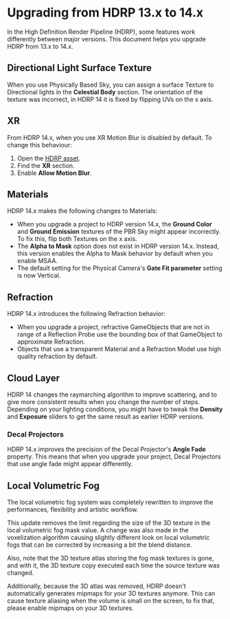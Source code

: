 # Upgrading from HDRP 13.x to 14.x

In the High Definition Render Pipeline (HDRP), some features work differently between major versions. This document helps you upgrade HDRP from 13.x to 14.x.

## Directional Light Surface Texture

When you use Physically Based Sky, you can assign a surface Texture to Directional lights in the **Celestial Body** section. The orientation of the texture was incorrect, in HDRP 14 it is fixed by flipping UVs on the x axis.

## XR

From HDRP 14.x, when you use XR Motion Blur is disabled by default. To change this behaviour:

1. Open the [HDRP asset](HDRP-Asset.md).
2. Find the **XR** section.
3. Enable **Allow Motion Blur**.

## Materials

HDRP 14.x makes the following changes to Materials:

- When you upgrade a project to HDRP version 14.x, the **Ground Color** and **Ground Emission** textures of the PBR Sky might appear incorrectly. To fix this, flip both Textures on the x axis.
- The **Alpha to Mask** option does not exist in HDRP version 14.x. Instead, this version enables the Alpha to Mask behavior by default when you enable MSAA.
- The default setting for the Physical Camera's **Gate Fit parameter** setting is now Vertical.

## Refraction

HDRP 14.x introduces the following Refraction behavior:

- When you upgrade a project, refractive GameObjects that are not in range of a Reflection Probe use the bounding box of that GameObject to approximate Refraction.
- Objects that use a transparent Material and a Refraction Model use high quality refraction by default.

## Cloud Layer

HDRP 14 changes the raymarching algorithm to improve scattering, and to give more consistent results when you change the number of steps. Depending on your lighting conditions, you might have to tweak the **Density** and **Exposure** sliders to get the same result as earlier HDRP versions.

### Decal Projectors

HDRP 14.x improves the precision of the Decal Projector's **Angle Fade** property. This means that when you upgrade your project, Decal Projectors that use angle fade might appear differently.

## Local Volumetric Fog

The local volumetric fog system was completely rewritten to improve the performances, flexibility and artistic workflow.

This update removes the limit regarding the size of the 3D texture in the local volumetric fog mask value. A change was also made in the voxelization algorithm causing slightly different look on local volumetric fogs that can be corrected by increasing a bit the blend distance.

Also, note that the 3D texture atlas storing the fog mask textures is gone, and with it, the 3D texture copy executed each time the source texture was changed.

Additionally, because the 3D atlas was removed, HDRP doesn't automatically generates mipmaps for your 3D textures anymore. This can cause texture aliasing when the volume is small on the screen, to fix that, please enable mipmaps on your 3D textures.

